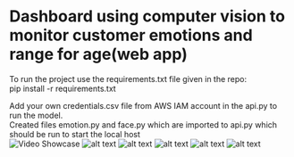 # Dashboard using computer vision to monitor customer emotions and range for age(web app)

To run the project use the requirements.txt file given in the repo:<br />
pip install -r requirements.txt<br />

Add your own credentials.csv file from AWS IAM account in the api.py to run the model. <br />
Created files emotion.py and face.py which are imported to api.py which should be run to start the local host <br />
![Video Showcase](https://github.com/Chetank99/humAIn-competition/blob/master/resources/out.gif)
![alt text](https://github.com/Chetank99/humAIn-competition/blob/master/resources/Screenshot%20from%202019-08-25%2017-56-10.png)
![alt text](https://github.com/Chetank99/humAIn-competition/blob/master/resources/Screenshot%20from%202019-08-27%2020-49-50.png)
![alt text](https://github.com/Chetank99/humAIn-competition/blob/master/resources/Screenshot%20from%202019-08-25%2018-28-56.png)
![alt text](https://github.com/Chetank99/humAIn-competition/blob/master/resources/Screenshot%20from%202019-08-25%2018-30-09.png)
![alt text](https://github.com/Chetank99/humAIn-competition/blob/master/resources/Screenshot%20from%202019-08-25%2018-45-53.png)



